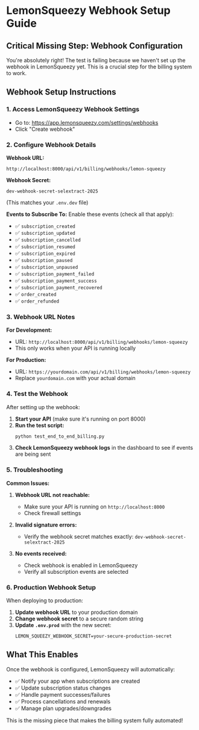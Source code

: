 # LemonSqueezy Webhook Setup Guide

## Critical Missing Step: Webhook Configuration

You're absolutely right! The test is failing because we haven't set up the webhook in LemonSqueezy yet. This is a crucial step for the billing system to work.

## Webhook Setup Instructions

### 1. Access LemonSqueezy Webhook Settings
- Go to: https://app.lemonsqueezy.com/settings/webhooks
- Click "Create webhook"

### 2. Configure Webhook Details

**Webhook URL:**
```
http://localhost:8000/api/v1/billing/webhooks/lemon-squeezy
```

**Webhook Secret:**
```
dev-webhook-secret-selextract-2025
```
(This matches your `.env.dev` file)

**Events to Subscribe To:**
Enable these events (check all that apply):
- ✅ `subscription_created`
- ✅ `subscription_updated` 
- ✅ `subscription_cancelled`
- ✅ `subscription_resumed`
- ✅ `subscription_expired`
- ✅ `subscription_paused`
- ✅ `subscription_unpaused`
- ✅ `subscription_payment_failed`
- ✅ `subscription_payment_success`
- ✅ `subscription_payment_recovered`
- ✅ `order_created`
- ✅ `order_refunded`

### 3. Webhook URL Notes

**For Development:**
- URL: `http://localhost:8000/api/v1/billing/webhooks/lemon-squeezy`
- This only works when your API is running locally

**For Production:**
- URL: `https://yourdomain.com/api/v1/billing/webhooks/lemon-squeezy`
- Replace `yourdomain.com` with your actual domain

### 4. Test the Webhook

After setting up the webhook:

1. **Start your API** (make sure it's running on port 8000)
2. **Run the test script:**
   ```bash
   python test_end_to_end_billing.py
   ```
3. **Check LemonSqueezy webhook logs** in the dashboard to see if events are being sent

### 5. Troubleshooting

**Common Issues:**

1. **Webhook URL not reachable:**
   - Make sure your API is running on `http://localhost:8000`
   - Check firewall settings

2. **Invalid signature errors:**
   - Verify the webhook secret matches exactly: `dev-webhook-secret-selextract-2025`

3. **No events received:**
   - Check webhook is enabled in LemonSqueezy
   - Verify all subscription events are selected

### 6. Production Webhook Setup

When deploying to production:

1. **Update webhook URL** to your production domain
2. **Change webhook secret** to a secure random string
3. **Update `.env.prod`** with the new secret:
   ```
   LEMON_SQUEEZY_WEBHOOK_SECRET=your-secure-production-secret
   ```

## What This Enables

Once the webhook is configured, LemonSqueezy will automatically:
- ✅ Notify your app when subscriptions are created
- ✅ Update subscription status changes  
- ✅ Handle payment successes/failures
- ✅ Process cancellations and renewals
- ✅ Manage plan upgrades/downgrades

This is the missing piece that makes the billing system fully automated!